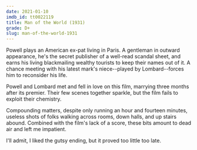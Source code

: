 ```yaml
---
date: 2021-01-10
imdb_id: tt0022119
title: Man of the World (1931)
grade: D+
slug: man-of-the-world-1931
---
```


Powell plays an American ex-pat living in Paris. A gentleman in outward appearance, he's the secret publisher of a well-read scandal sheet, and earns his living blackmailing wealthy tourists to keep their names out of it. A chance meeting with his latest mark's niece--played by Lombard--forces him to reconsider his life.

<!-- end -->

Powell and Lombard met and fell in love on this film, marrying three months after its premier. Their few scenes together sparkle, but the film fails to exploit their chemistry.

Compounding matters, despite only running an hour and fourteen minutes, useless shots of folks walking across rooms, down halls, and up stairs abound. Combined with the film's lack of a score, these bits amount to dead air and left me impatient.

I'll admit, I liked the gutsy ending, but it proved too little too late.